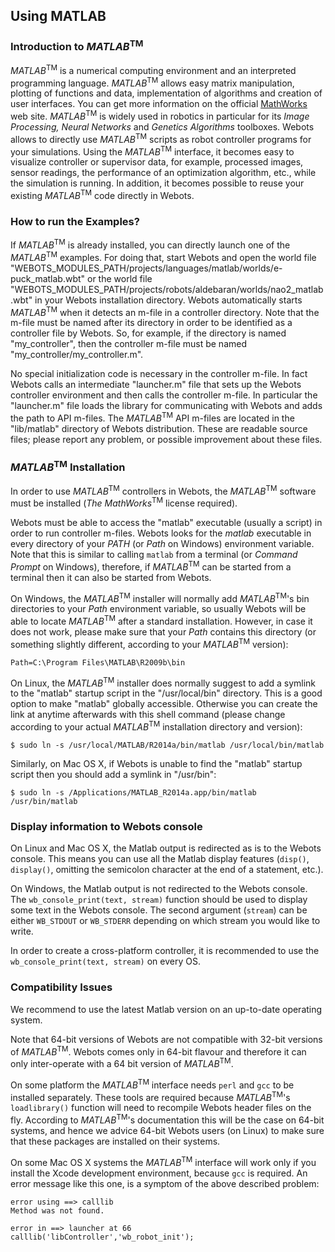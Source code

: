 ## Using MATLAB

### Introduction to *MATLAB*<sup>TM</sup>

*MATLAB*<sup>TM</sup> is a numerical computing environment and an interpreted
programming language. *MATLAB*<sup>TM</sup> allows easy matrix manipulation,
plotting of functions and data, implementation of algorithms and creation of
user interfaces. You can get more information on the official
[MathWorks](http://www.mathworks.com) web site. *MATLAB*<sup>TM</sup> is widely
used in robotics in particular for its *Image Processing, Neural Networks* and
*Genetics Algorithms* toolboxes. Webots allows to directly use
*MATLAB*<sup>TM</sup> scripts as robot controller programs for your simulations.
Using the *MATLAB*<sup>TM</sup> interface, it becomes easy to visualize
controller or supervisor data, for example, processed images, sensor readings,
the performance of an optimization algorithm, etc., while the simulation is
running. In addition, it becomes possible to reuse your existing
*MATLAB*<sup>TM</sup> code directly in Webots.

### How to run the Examples?

If *MATLAB*<sup>TM</sup> is already installed, you can directly launch one of
the *MATLAB*<sup>TM</sup> examples. For doing that, start Webots and open the
world file
"WEBOTS\_MODULES\_PATH/projects/languages/matlab/worlds/e-puck\_matlab.wbt" or
the world file
"WEBOTS\_MODULES\_PATH/projects/robots/aldebaran/worlds/nao2\_matlab.wbt" in
your Webots installation directory. Webots automatically starts
*MATLAB*<sup>TM</sup> when it detects an m-file in a controller directory. Note
that the m-file must be named after its directory in order to be identified as a
controller file by Webots. So, for example, if the directory is named
"my\_controller", then the controller m-file must be named
"my\_controller/my\_controller.m".

No special initialization code is necessary in the controller m-file. In fact
Webots calls an intermediate "launcher.m" file that sets up the Webots
controller environment and then calls the controller m-file. In particular the
"launcher.m" file loads the library for communicating with Webots and adds the
path to API m-files. The *MATLAB*<sup>TM</sup> API m-files are located in the
"lib/matlab" directory of Webots distribution. These are readable source files;
please report any problem, or possible improvement about these files.

### *MATLAB*<sup>TM</sup> Installation

In order to use *MATLAB*<sup>TM</sup> controllers in Webots, the
*MATLAB*<sup>TM</sup> software must be installed (*The MathWorks*<sup>TM</sup>
license required).

Webots must be able to access the "matlab" executable (usually a script) in
order to run controller m-files. Webots looks for the *matlab* executable in
every directory of your *PATH* (or *Path* on Windows) environment variable. Note
that this is similar to calling `matlab` from a terminal (or *Command Prompt* on
Windows), therefore, if *MATLAB*<sup>TM</sup> can be started from a terminal
then it can also be started from Webots.

On Windows, the *MATLAB*<sup>TM</sup> installer will normally add
*MATLAB*<sup>TM</sup>'s bin directories to your *Path* environment variable, so
usually Webots will be able to locate *MATLAB*<sup>TM</sup> after a standard
installation. However, in case it does not work, please make sure that your
*Path* contains this directory (or something slightly different, according to
your *MATLAB*<sup>TM</sup> version):

```
Path=C:\Program Files\MATLAB\R2009b\bin
```

On Linux, the *MATLAB*<sup>TM</sup> installer does normally suggest to add a
symlink to the "matlab" startup script in the "/usr/local/bin" directory. This
is a good option to make "matlab" globally accessible. Otherwise you can create
the link at anytime afterwards with this shell command (please change according
to your actual *MATLAB*<sup>TM</sup> installation directory and version):

```
$ sudo ln -s /usr/local/MATLAB/R2014a/bin/matlab /usr/local/bin/matlab
```

Similarly, on Mac OS X, if Webots is unable to find the "matlab" startup script
then you should add a symlink in "/usr/bin":

```
$ sudo ln -s /Applications/MATLAB_R2014a.app/bin/matlab /usr/bin/matlab
```

### Display information to Webots console

On Linux and Mac OS X, the Matlab output is redirected as is to the Webots
console. This means you can use all the Matlab display features (`disp()`,
`display()`, omitting the semicolon character at the end of a statement, etc.).

On Windows, the Matlab output is not redirected to the Webots console. The
`wb_console_print(text, stream)` function should be used to display some text in
the Webots console. The second argument (`stream`) can be either `WB_STDOUT` or
`WB_STDERR` depending on which stream you would like to write.

In order to create a cross-platform controller, it is recommended to use the
`wb_console_print(text, stream)` on every OS.

### Compatibility Issues

We recommend to use the latest Matlab version on an up-to-date operating system.

Note that 64-bit versions of Webots are not compatible with 32-bit versions of
*MATLAB*<sup>TM</sup>. Webots comes only in 64-bit flavour and therefore it can
only inter-operate with a 64 bit version of *MATLAB*<sup>TM</sup>.

On some platform the *MATLAB*<sup>TM</sup> interface needs `perl` and `gcc` to
be installed separately. These tools are required because
*MATLAB*<sup>TM</sup>'s `loadlibrary()` function will need to recompile Webots
header files on the fly. According to *MATLAB*<sup>TM</sup>'s documentation this
will be the case on 64-bit systems, and hence we advice 64-bit Webots users (on
Linux) to make sure that these packages are installed on their systems.

On some Mac OS X systems the *MATLAB*<sup>TM</sup> interface will work only if
you install the Xcode development environment, because `gcc` is required. An
error message like this one, is a symptom of the above described problem:

```
error using ==> calllib
Method was not found.

error in ==> launcher at 66
calllib('libController','wb_robot_init');
```

